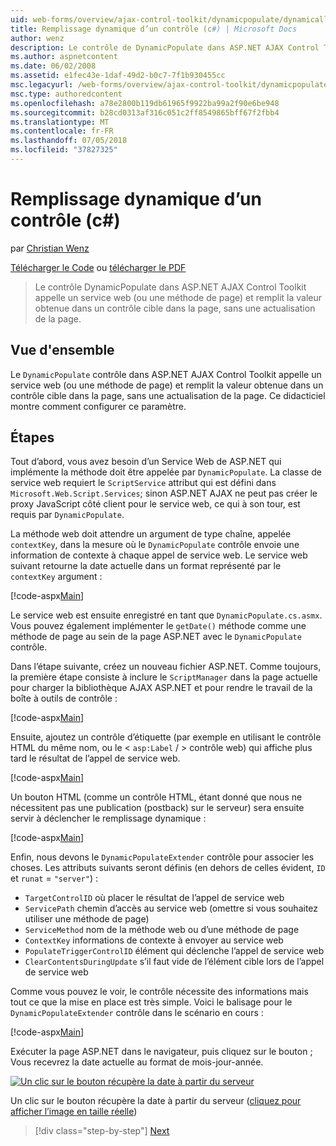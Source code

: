 ```yaml
---
uid: web-forms/overview/ajax-control-toolkit/dynamicpopulate/dynamically-populating-a-control-cs
title: Remplissage dynamique d’un contrôle (c#) | Microsoft Docs
author: wenz
description: Le contrôle de DynamicPopulate dans ASP.NET AJAX Control Toolkit appelle un service web (ou une méthode de page) et remplit la valeur obtenue dans un contrôle cible sur t...
ms.author: aspnetcontent
ms.date: 06/02/2008
ms.assetid: e1fec43e-1daf-49d2-b0c7-7f1b930455cc
msc.legacyurl: /web-forms/overview/ajax-control-toolkit/dynamicpopulate/dynamically-populating-a-control-cs
msc.type: authoredcontent
ms.openlocfilehash: a78e2800b119db61965f9922ba99a2f90e6be948
ms.sourcegitcommit: b28cd0313af316c051c2ff8549865bff67f2fbb4
ms.translationtype: MT
ms.contentlocale: fr-FR
ms.lasthandoff: 07/05/2018
ms.locfileid: "37827325"
---
```

<a name="dynamically-populating-a-control-c"></a>Remplissage dynamique d’un contrôle (c#)
====================
par [Christian Wenz](https://github.com/wenz)

[Télécharger le Code](http://download.microsoft.com/download/d/8/f/d8f2f6f9-1b7c-46ad-9252-e1fc81bdea3e/dynamicpopulate0.cs.zip) ou [télécharger le PDF](http://download.microsoft.com/download/b/6/a/b6ae89ee-df69-4c87-9bfb-ad1eb2b23373/dynamicpopulate0CS.pdf)

> Le contrôle DynamicPopulate dans ASP.NET AJAX Control Toolkit appelle un service web (ou une méthode de page) et remplit la valeur obtenue dans un contrôle cible dans la page, sans une actualisation de la page.


## <a name="overview"></a>Vue d'ensemble

Le `DynamicPopulate` contrôle dans ASP.NET AJAX Control Toolkit appelle un service web (ou une méthode de page) et remplit la valeur obtenue dans un contrôle cible dans la page, sans une actualisation de la page. Ce didacticiel montre comment configurer ce paramètre.

## <a name="steps"></a>Étapes

Tout d’abord, vous avez besoin d’un Service Web de ASP.NET qui implémente la méthode doit être appelée par `DynamicPopulate`. La classe de service web requiert le `ScriptService` attribut qui est défini dans `Microsoft.Web.Script.Services`; sinon ASP.NET AJAX ne peut pas créer le proxy JavaScript côté client pour le service web, ce qui à son tour, est requis par `DynamicPopulate`.

La méthode web doit attendre un argument de type chaîne, appelée `contextKey`, dans la mesure où le `DynamicPopulate` contrôle envoie une information de contexte à chaque appel de service web. Le service web suivant retourne la date actuelle dans un format représenté par le `contextKey` argument :

[!code-aspx[Main](dynamically-populating-a-control-cs/samples/sample1.aspx)]

Le service web est ensuite enregistré en tant que `DynamicPopulate.cs.asmx`. Vous pouvez également implémenter le `getDate()` méthode comme une méthode de page au sein de la page ASP.NET avec le `DynamicPopulate` contrôle.

Dans l’étape suivante, créez un nouveau fichier ASP.NET. Comme toujours, la première étape consiste à inclure le `ScriptManager` dans la page actuelle pour charger la bibliothèque AJAX ASP.NET et pour rendre le travail de la boîte à outils de contrôle :

[!code-aspx[Main](dynamically-populating-a-control-cs/samples/sample2.aspx)]

Ensuite, ajoutez un contrôle d’étiquette (par exemple en utilisant le contrôle HTML du même nom, ou le &lt; `asp:Label`  / &gt; contrôle web) qui affiche plus tard le résultat de l’appel de service web.

[!code-aspx[Main](dynamically-populating-a-control-cs/samples/sample3.aspx)]

Un bouton HTML (comme un contrôle HTML, étant donné que nous ne nécessitent pas une publication (postback) sur le serveur) sera ensuite servir à déclencher le remplissage dynamique :

[!code-aspx[Main](dynamically-populating-a-control-cs/samples/sample4.aspx)]

Enfin, nous devons le `DynamicPopulateExtender` contrôle pour associer les choses. Les attributs suivants seront définis (en dehors de celles évident, `ID` et `runat` = `"server"`) :

- `TargetControlID` où placer le résultat de l’appel de service web
- `ServicePath` chemin d’accès au service web (omettre si vous souhaitez utiliser une méthode de page)
- `ServiceMethod` nom de la méthode web ou d’une méthode de page
- `ContextKey` informations de contexte à envoyer au service web
- `PopulateTriggerControlID` élément qui déclenche l’appel de service web
- `ClearContentsDuringUpdate` s’il faut vide de l’élément cible lors de l’appel de service web

Comme vous pouvez le voir, le contrôle nécessite des informations mais tout ce que la mise en place est très simple. Voici le balisage pour le `DynamicPopulateExtender` contrôle dans le scénario en cours :

[!code-aspx[Main](dynamically-populating-a-control-cs/samples/sample5.aspx)]

Exécuter la page ASP.NET dans le navigateur, puis cliquez sur le bouton ; Vous recevrez la date actuelle au format de mois-jour-année.


[![Un clic sur le bouton récupère la date à partir du serveur](dynamically-populating-a-control-cs/_static/image2.png)](dynamically-populating-a-control-cs/_static/image1.png)

Un clic sur le bouton récupère la date à partir du serveur ([cliquez pour afficher l’image en taille réelle](dynamically-populating-a-control-cs/_static/image3.png))

> [!div class="step-by-step"]
> [Next](dynamically-populating-a-control-using-javascript-code-cs.md)
